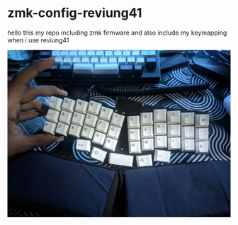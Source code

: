 # zmk-config-reviung41

hello this my repo including zmk firmware
and also include my keymapping when i use reviung41

![reving41](photo/reviung41.jpg)

